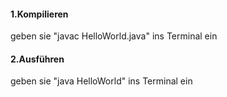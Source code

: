 #### 1.Kompilieren
geben sie "javac HelloWorld.java" ins Terminal ein
#### 2.Ausführen
geben sie "java HelloWorld" ins Terminal ein
